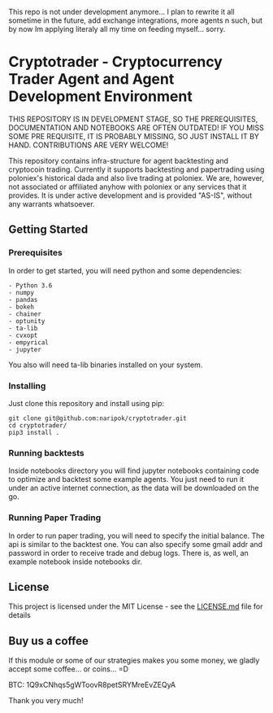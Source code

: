 This repo is not under development anymore... I plan to rewrite it all sometime in the future, add exchange integrations, more agents n such, but by now Im applying literaly all my time on feeding myself... sorry.

# Cryptotrader - Cryptocurrency Trader Agent and Agent Development Environment

THIS REPOSITORY IS IN DEVELOPMENT STAGE, SO THE PREREQUISITES, DOCUMENTATION AND NOTEBOOKS ARE OFTEN OUTDATED!
IF YOU MISS SOME PRE REQUISITE, IT IS PROBABLY MISSING, SO JUST INSTALL IT BY HAND.
CONTRIBUTIONS ARE VERY WELCOME!

This repository contains infra-structure for agent backtesting and cryptocoin trading.
Currently it supports backtesting and papertrading using poloniex's historical dada and also live trading at poloniex.
We are, however, not associated or affiliated anyhow with poloniex or any services that it provides.
It is under active development and is provided "AS-IS", without any warrants whatsoever.
## Getting Started
### Prerequisites

In order to get started, you will need python and some dependencies:

```
- Python 3.6
- numpy
- pandas
- bokeh
- chainer
- optunity
- ta-lib
- cvxopt
- empyrical
- jupyter
```

You also will need ta-lib binaries installed on your system.

### Installing

Just clone this repository and install using pip:
```
git clone git@github.com:naripok/cryptotrader.git
cd cryptotrader/
pip3 install .
```

### Running backtests
Inside notebooks directory you will find jupyter notebooks containing code to optimize and backtest some example agents. 
You just need to run it under an active internet connection, as the data will be downloaded on the go.

### Running Paper Trading
In order to run paper trading, you will need to specify the initial balance.
The api is similar to the backtest one. You can also specify some gmail addr and password in order to receive trade and debug logs.
There is, as well, an example notebook inside notebooks dir.

## License

This project is licensed under the MIT License - see the [LICENSE.md](LICENSE.md) file for details

## Buy us a coffee

If this module or some of our strategies makes you some money, we gladly accept some coffee... or coins... =D

BTC: 1Q9xCNhqs5gWToovR8petSRYMreEvZEQyA

Thank you very much!
